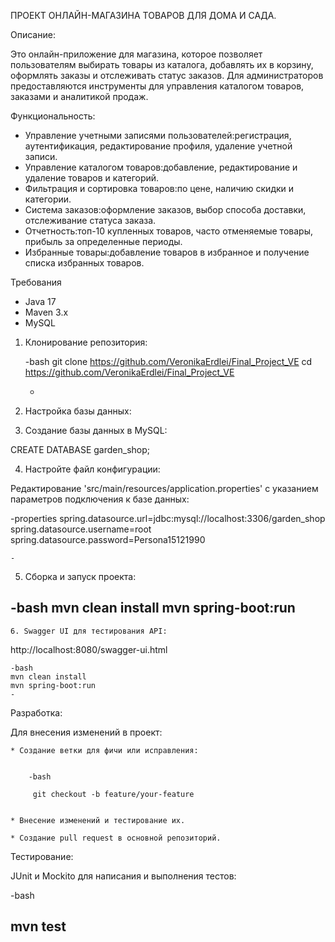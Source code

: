 ПРОЕКТ ОНЛАЙН-МАГАЗИНА ТОВАРОВ ДЛЯ ДОМА И САДА.



Описание:

Это онлайн-приложение для магазина, которое позволяет пользователям выбирать товары из каталога, добавлять их в корзину, оформлять заказы и отслеживать статус заказов. Для администраторов предоставляются инструменты для управления каталогом товаров, заказами и аналитикой продаж.

Функциональность:

- Управление учетными записями пользователей:регистрация, аутентификация, редактирование профиля, удаление учетной записи.
- Управление каталогом товаров:добавление, редактирование и удаление товаров и категорий.
- Фильтрация и сортировка товаров:по цене, наличию скидки и категории.
- Система заказов:оформление заказов, выбор способа доставки, отслеживание статуса заказа.
- Отчетность:топ-10 купленных товаров, часто отменяемые товары, прибыль за определенные периоды.
- Избранные товары:добавление товаров в избранное и получение списка избранных товаров.





Требования


- Java 17
- Maven 3.x
- MySQL



1. Клонирование репозитория:

   -bash
   git clone https://github.com/VeronikaErdlei/Final_Project_VE
   cd https://github.com/VeronikaErdlei/Final_Project_VE

    -

2. Настройка базы данных:


3. Создание базы данных в MySQL:



CREATE DATABASE garden_shop;



4. Настройте файл конфигурации:


Редактирование 'src/main/resources/application.properties' с указанием параметров подключения к базе данных:

-properties
spring.datasource.url=jdbc:mysql://localhost:3306/garden_shop
spring.datasource.username=root
spring.datasource.password=Persona15121990

    -

5. Сборка и запуск проекта:


-bash
mvn clean install
mvn spring-boot:run
-

    6. Swagger UI для тестирования API:

http://localhost:8080/swagger-ui.html

    -bash
    mvn clean install
    mvn spring-boot:run
    -


Разработка:

Для внесения изменений в проект:

    * Создание ветки для фичи или исправления:


        -bash

         git checkout -b feature/your-feature


    * Внесение изменений и тестирование их.

    * Создание pull request в основной репозиторий.


Тестирование:

JUnit и Mockito для написания и выполнения тестов:

-bash

mvn test
- 
 
  

